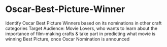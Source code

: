 # Oscar-Best-Picture-Winner
Identify Oscar Best Picture Winners based on its nominations in other craft categories
Target Audience: Movie Lovers, who wants to learn about the importance of film-making crafts & take part in predicting what movie is winning Best Picture, once Oscar Nomination is announced
